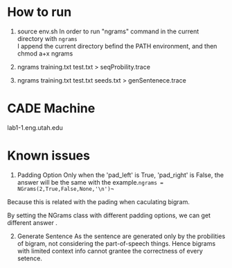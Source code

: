 # How to run
1. source env.sh
    In order to run "ngrams" command in the current directory with
    <code>ngrams <training file> <test file> <seeds file></code>
    I append the current directory befind the PATH environment, and then chmod
    a+x ngrams

2. ngrams training.txt test.txt > seqProbility.trace
3. ngrams training.txt test.txt seeds.txt > genSentenece.trace

# CADE Machine
lab1-1.eng.utah.edu

# Known issues
1. Padding Option 
Only when the 'pad_left' is True, 'pad_right' is False, the answer will be the same with the example.<code>ngrams = NGrams(2,True,False,None,'\n')¬</code>

Because this is related with the pading when caculating bigram.

By setting the NGrams class with different padding options, we can get different answer .

2. Generate Sentence
As the sentence are generated only by the probilities of bigram, not considering the
part-of-speech things. Hence bigrams with limited context info cannot grantee the correctness of every
setence.
